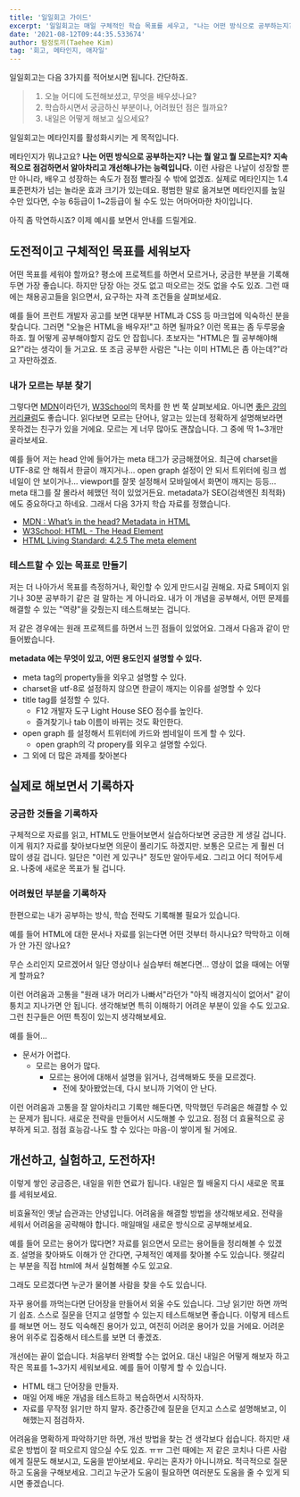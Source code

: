 ```yaml
---
title: '일일회고 가이드'
excerpt: '일일회고는 매일 구체적인 학습 목표를 세우고, "나는 어떤 방식으로 공부하는지? 나는 뭘 알고 뭘 모르는지? 지속적으로 점검하면서 알아차리고 개선"해나갈 수 있게 도와줍니다.'
date: '2021-08-12T09:44:35.533674'
author: 탐정토끼(Taehee Kim)
tag: '회고, 메타인지, 애자일'
---
```


일일회고는 다음 3가지를 적어보시면 됩니다. 간단하죠.

> 1. 오늘 어디에 도전해보셨고, 무엇을 배우셨나요?
> 2. 학습하시면서 궁금하신 부분이나, 어려웠던 점은 뭘까요?
> 3. 내일은 어떻게 해보고 싶으세요?

일일회고는 메타인지를 활성화시키는 게 목적입니다.

메타인지가 뭐냐고요? **나는 어떤 방식으로 공부하는지? 나는 뭘 알고 뭘 모르는지? 지속적으로 점검하면서 알아차리고 개선해나가는 능력입니다.** 이런 사람은 나날이 성장할 뿐만 아니라, 배우고 성장하는 속도가 점점 빨라질 수 밖에 없겠죠. 실제로 메타인지는 1.4 표준편차가 넘는 놀라운 효과 크기가 있는데요. 평범한 말로 옮겨보면 메타인지를 높일 수만 있다면, 수능 6등급이 1~2등급이 될 수도 있는 어마어마한 차이입니다.

아직 좀 막연하시죠? 이제 예시를 보면서 안내를 드릴게요.

## 도전적이고 구체적인 목표를 세워보자

어떤 목표를 세워야 할까요? 평소에 프로젝트를 하면서 모르거나, 궁금한 부분을 기록해두면 가장 좋습니다. 하지만 당장 아는 것도 없고 떠오르는 것도 없을 수도 있죠. 그런 때에는 채용공고들을 읽으면서, 요구하는 자격 조건들을 살펴보세요.

예를 들어 프런트 개발자 공고를 보면 대부분 HTML과 CSS 등 마크업에 익숙하신 분을 찾습니다. 그러면 "오늘은 HTML을 배우자!"고 하면 될까요? 이런 목표는 좀 두루뭉술하죠. 뭘 어떻게 공부해야할지 감도 안 잡힙니다. 초보자는 "HTML은 뭘 공부해야해요?"라는 생각이 들 거고요. 또 조금 공부한 사람은 "나는 이미 HTML은 좀 아는데?"라고 자만하겠죠.

### 내가 모르는 부분 찾기

그렇다면 [MDN](https://developer.mozilla.org/en-US/docs/Web/HTML)이라던가, [W3School](https://www.w3schools.com/html/)의 목차를 한 번 쭉 살펴보세요. 아니면 [좋은 강의 커리큘럼](https://fastcampus.co.kr/dev_red_jcm)도 좋습니다. 읽다보면 모르는 단어나, 알고는 있는데 정확하게 설명해보라면 못하겠는 친구가 있을 거에요. 모르는 게 너무 많아도 괜찮습니다. 그 중에 딱 1~3개만 골라보세요.

예를 들어 저는 head 안에 들어가는 meta 태그가 궁금해졌어요. 최근에 charset을 UTF-8로 안 해줘서 한글이 깨지거나... open graph 설정이 안 되서 트위터에 링크 썸네일이 안 보이거나... viewport를 잘못 설정해서 모바일에서 화면이 깨지는 등등... meta 태그를 잘 몰라서 헤맸던 적이 있었거든요. metadata가 SEO(검색엔진 최적화)에도 중요하다고 하네요. 그래서 다음 3가지 학습 자료를 정했습니다. 

- [MDN : What’s in the head? Metadata in HTML](https://developer.mozilla.org/en-US/docs/Learn/HTML/Introduction_to_HTML/The_head_metadata_in_HTML)
- [W3School: HTML - The Head Element](https://www.w3schools.com/html/html_head.asp)
- [HTML Living Standard: 4.2.5 The meta element](https://html.spec.whatwg.org/multipage/semantics.html#the-meta-element)

### 테스트할 수 있는 목표로 만들기

저는 더 나아가서 목표를 측정하거나, 확인할 수 있게 만드시길 권해요. 자료 5페이지 읽기나 30분 공부하기 같은 걸 말하는 게 아니라요. 내가 이 개념을 공부해서, 어떤 문제를 해결할 수 있는 "역량"을 갖췄는지 테스트해보는 겁니다.

저 같은 경우에는 원래 프로젝트를 하면서 느낀 점들이 있었어요. 그래서 다음과 같이 만들어봤습니다.

**metadata 에는 무엇이 있고, 어떤 용도인지 설명할 수 있다.**

- meta tag의 property들을 외우고 설명할 수 있다.
- charset을 utf-8로 설정하지 않으면 한글이 깨지는 이유를 설명할 수 있다
- title tag를 설정할 수 있다.
    - F12 개발자 도구 Light House SEO 점수를 높인다.
    - 즐겨찾기나 tab 이름이 바뀌는 것도 확인한다.
- open graph 를 설정해서 트위터에 카드와 썸네일이 뜨게 할 수 있다.
    - open graph의 각 propery를 외우고 설명할 수있다.
- 그 외에 더 많은 과제를 찾아본다

## 실제로 해보면서 기록하자

### 궁금한 것들을 기록하자

구체적으로 자료를 읽고, HTML도 만들어보면서 실습하다보면 궁금한 게 생길 겁니다. 이게 뭐지? 자료를 찾아보다보면 의문이 풀리기도 하겠지만. 보통은 모르는 게 훨씬 더 많이 생길 겁니다. 일단은 "이런 게 있구나" 정도만 알아두세요. 그리고 어디 적어두세요. 나중에 새로운 목표가 될 겁니다.

### 어려웠던 부분을 기록하자

한편으로는 내가 공부하는 방식, 학습 전략도 기록해볼 필요가 있습니다.

예를 들어 HTML에 대한 문서나 자료를 읽는다면 어떤 것부터 하시나요? 막막하고 이해가 안 가진 않나요?

무슨 소리인지 모르겠어서 일단 영상이나 실습부터 해본다면... 영상이 없을 때에는 어떻게 할까요?

이런 어려움과 고통을 "원래 내가 머리가 나빠서"라던가 "아직 배경지식이 없어서" 같이 퉁치고 지나가면 안 됩니다. 생각해보면 특히 이해하기 어려운 부분이 있을 수도 있고요. 그런 친구들은 어떤 특징이 있는지 생각해보세요.

예를 들어...

- 문서가 어렵다.
    - 모르는 용어가 많다.
        - 모르는 용어에 대해서 설명을 읽거나, 검색해봐도 뜻을 모르겠다.
            - 전에 찾아봤었는데, 다시 보니까 기억이 안 난다.

이런 어려움과 고통을 잘 알아차리고 기록만 해둔다면, 막막했던 두려움은 해결할 수 있는 문제가 됩니다. 새로운 전략을 만들어서 시도해볼 수 있고요. 점점 더 효율적으로 공부하게 되고. 점점 효능감-나도 할 수 있다는 마음-이 쌓이게 될 거에요.

## 개선하고, 실험하고, 도전하자!

이렇게 쌓인 궁금증은, 내일을 위한 연료가 됩니다. 내일은 뭘 배울지 다시 새로운 목표를 세워보세요.

비효율적인 옛날 습관과는 안녕입니다. 어려움을 해결할 방법을 생각해보세요. 전략을 세워서 어려움을 공략해야 합니다. 매일매일 새로운 방식으로 공부해보세요.

예를 들어 모르는 용어가 많다면? 자료를 읽으면서 모르는 용어들을 정리해볼 수 있겠죠. 설명을 찾아봐도 이해가 안 간다면, 구체적인 예제를 찾아볼 수도 있습니다. 헷갈리는 부분을 직접 html에 쳐서 실험해볼 수도 있고요.

그래도 모르겠다면 누군가 물어볼 사람을 찾을 수도 있습니다.

자꾸 용어를 까먹는다면 단어장을 만들어서 외울 수도 있습니다. 그냥 읽기만 하면 까먹기 쉽죠. 스스로 질문을 던지고 설명할 수 있는지 테스트해보면 좋습니다. 이렇게 테스트를 해보면 어느 정도 익숙해진 용어가 있고, 여전히 어려운 용어가 있을 거에요. 어려운 용어 위주로 집중해서 테스트를 보면 더 좋겠죠.

개선에는 끝이 없습니다. 처음부터 완벽할 수는 없어요. 대신 내일은 어떻게 해보자 하고 작은 목표를 1~3가지 세워보세요. 예를 들어 이렇게 할 수 있습니다.

- HTML 태그 단어장을 만들자.
- 매일 어제 배운 개념을 테스트하고 복습하면서 시작하자.
- 자료를 무작정 읽기만 하지 말자. 중간중간에 질문을 던지고 스스로 설명해보고, 이해했는지 점검하자.

어려움을 명확하게 파악하기만 하면, 개선 방법을 찾는 건 생각보다 쉽습니다. 하지만 새로운 방법이 잘 떠오르지 않으실 수도 있죠. ㅠㅠ 그런 때에는 저 같은 코치나 다른 사람에게 질문도 해보시고, 도움을 받아보세요. 우리는 혼자가 아니니까요. 적극적으로 질문하고 도움을 구해보세요. 그리고 누군가 도움이 필요하면 여러분도 도움을 줄 수 있게 되시면 좋겠습니다.
